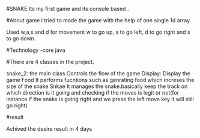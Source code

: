 #SNAKE
Its my first game  and its console based .


#About game
I tried to made the game with the help of one single 1d array.

Used w,a,s and d for movement w to go up, a to go left, d to go right and s to go down.

#Technology
-core java

#There are 4 classes in the project.

snake_2: the main class
      Controls the flow of the game
Display:
      Display the game
Food
    It performs fucntions such as genrating food which increses the size of the snake
Snkae
      It manages the snake.basically keep the track on which direction is it going and checking if the moves is legit or not(for instance if the snake is going right and we press the left move key it will still go right)


#result

Achived the desire result in 4 days


